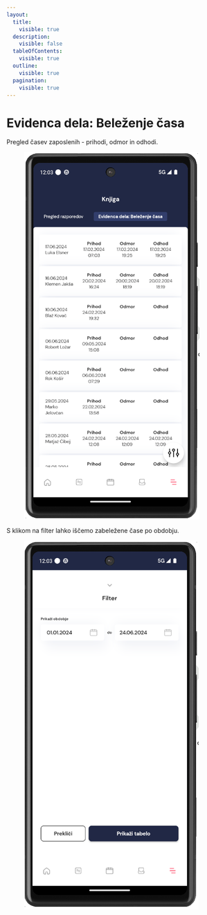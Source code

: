 ```yaml
---
layout:
  title:
    visible: true
  description:
    visible: false
  tableOfContents:
    visible: true
  outline:
    visible: true
  pagination:
    visible: true
---
```


# Evidenca dela: Beleženje časa

Pregled časev zaposlenih - prihodi, odmor in odhodi.

<figure><img src="../../../.gitbook/assets/image (210).png" alt=""><figcaption></figcaption></figure>

S klikom na filter lahko iščemo zabeležene čase po obdobju.

<figure><img src="../../../.gitbook/assets/image (211).png" alt=""><figcaption></figcaption></figure>
